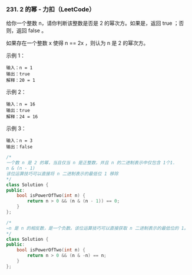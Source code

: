 ### 231. 2 的幂 - 力扣（LeetCode）
给你一个整数 n，请你判断该整数是否是 2 的幂次方。如果是，返回 true ；否则，返回 false 。

如果存在一个整数 x 使得 n == 2x ，则认为 n 是 2 的幂次方。

 

示例 1：
```
输入：n = 1
输出：true
解释：20 = 1
```
示例 2：
```
输入：n = 16
输出：true
解释：24 = 16
```
示例 3：
```
输入：n = 3
输出：false
```
```c++
/*
一个数 n 是 2 的幂，当且仅当 n 是正整数，并且 n 的二进制表示中仅包含 1个1.
n & (n - 1)
该位运算技巧可以直接将 n 二进制表示的最低位 1 移除
*/
class Solution {
public:
    bool isPowerOfTwo(int n) {
        return n > 0 && (n & (n - 1)) == 0;
    }
};
```

```c++
/*
−n 是 n 的相反数，是一个负数。该位运算技巧可以直接获取 n 二进制表示的最低位的 1。
*/
class Solution {
public:
    bool isPowerOfTwo(int n) {
        return n > 0 && (n & -n) == n;
    }
};
```